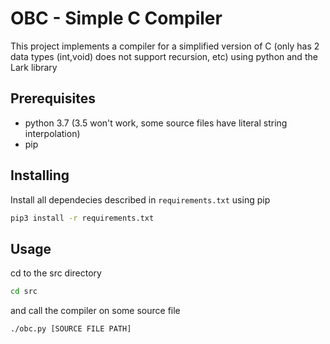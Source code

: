 # OBC - Simple C Compiler
This project implements a compiler for a simplified version of C (only has 2 data types (int,void) does not support recursion, etc)
using python and the Lark library


## Prerequisites

* python 3.7 (3.5 won't work, some source files have literal string interpolation)
* pip

## Installing

Install all dependecies described in `requirements.txt` using pip

```bash
pip3 install -r requirements.txt
```
## Usage
cd to the src directory 

```bash
cd src
```

and call the compiler on some source file

```bash
./obc.py [SOURCE FILE PATH]
```
